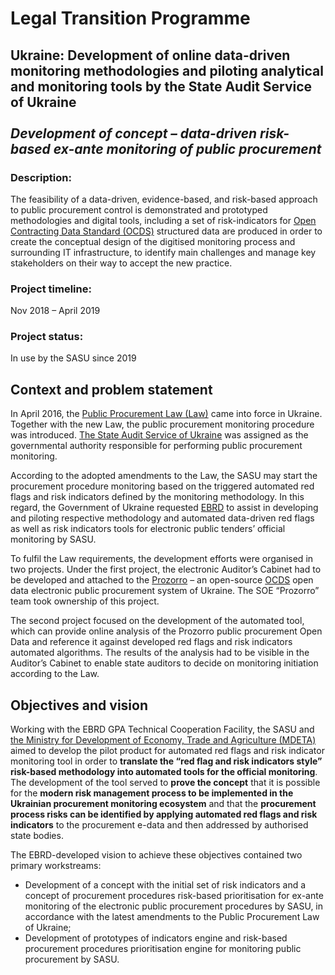 # Legal Transition Programme

## Ukraine: Development of online data-driven monitoring methodologies and piloting analytical and monitoring tools by the State Audit Service of Ukraine </br> </br> _Development of concept – data-driven risk-based ex-ante monitoring of public procurement_

### Description:
The feasibility of a data-driven, evidence-based, and risk-based approach to public procurement control is demonstrated and prototyped methodologies and digital tools, including a set of risk-indicators for [Open Contracting Data Standard (OCDS)](https://standard.open-contracting.org/latest/en/) structured data are produced in order to create the conceptual design of the digitised monitoring process and surrounding IT infrastructure, to identify main challenges and manage key stakeholders on their way to accept the new practice.

### Project timeline:

Nov 2018 – April 2019

### Project status:
In use by the SASU since 2019

## Context and problem statement
In April 2016, the [Public Procurement Law (Law)](https://zakon.rada.gov.ua/laws/show/922-19) came into force in Ukraine. Together with the new Law, the public procurement monitoring procedure was introduced. [The State Audit Service of Ukraine](http://www.dkrs.gov.ua/kru/en/) was assigned as the governmental authority responsible for performing public procurement monitoring.

According to the adopted amendments to the Law, the SASU may start the procurement procedure monitoring based on the triggered automated red flags and risk indicators defined by the monitoring methodology. In this regard, the Government of Ukraine requested [EBRD](https://www.ebrd.com/home) to assist in developing and piloting respective methodology and automated data-driven red flags as well as risk indicators tools for electronic public tenders’ official monitoring by SASU.

To fulfil the Law requirements, the development efforts were organised in two projects. Under the first project, the electronic Auditor’s Cabinet had to be developed and attached to the [Prozorro](https://prozorro.gov.ua) – an open-source [OCDS](https://standard.open-contracting.org/latest/en/) open data electronic public procurement system of Ukraine. The SOE “Prozorro” team took ownership of this project. 

The second project focused on the development of the automated tool, which can provide online analysis of the Prozorro public procurement Open Data and reference it against developed red flags and risk indicators automated algorithms. The results of the analysis had to be visible in the Auditor’s Cabinet to enable state auditors to decide on monitoring initiation according to the Law.

## Objectives and vision
Working with the EBRD GPA Technical Cooperation Facility, the SASU and [the Ministry for Development of Economy, Trade and Agriculture (MDETA)](https://www.me.gov.ua/?lang=en-GB) aimed to develop the pilot product for automated red flags and risk indicator monitoring tool in order to **translate the “red flag and risk indicators style” risk-based methodology into automated tools for the official monitoring**. The development of the tool served to **prove the concept** that it is possible for the **modern risk management process to be implemented in the Ukrainian procurement monitoring ecosystem** and that the **procurement process risks can be identified by applying automated red flags and risk indicators** to the procurement e-data and then addressed by authorised state bodies.

The EBRD-developed vision to achieve these objectives contained two primary workstreams:
-	Development of a concept with the initial set of risk indicators and a concept of procurement procedures risk-based prioritisation for ex-ante monitoring of the electronic public procurement procedures by SASU, in accordance with the latest amendments to the Public Procurement Law of Ukraine;
-	Development of prototypes of indicators engine and risk-based procurement procedures prioritisation engine for monitoring public procurement by SASU.

